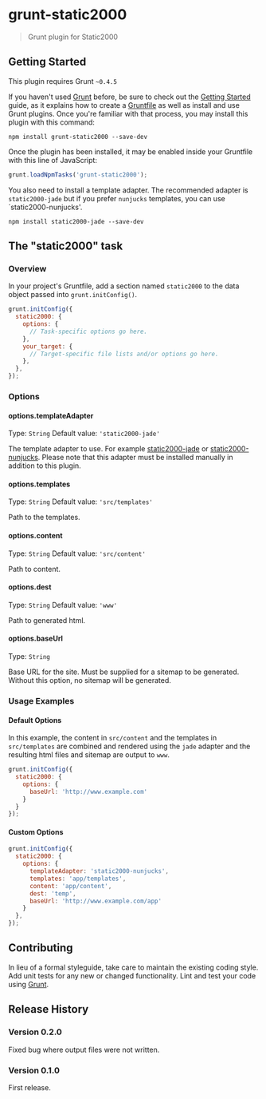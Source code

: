 # grunt-static2000

> Grunt plugin for Static2000

## Getting Started
This plugin requires Grunt `~0.4.5`

If you haven't used [Grunt](http://gruntjs.com/) before, be sure to check out the [Getting Started](http://gruntjs.com/getting-started) guide, as it explains how to create a [Gruntfile](http://gruntjs.com/sample-gruntfile) as well as install and use Grunt plugins. Once you're familiar with that process, you may install this plugin with this command:

```shell
npm install grunt-static2000 --save-dev
```

Once the plugin has been installed, it may be enabled inside your Gruntfile with this line of JavaScript:

```js
grunt.loadNpmTasks('grunt-static2000');
```

You also need to install a template adapter. The recommended adapter is `static2000-jade` but if you prefer `nunjucks` templates, you can use ´static2000-nunjucks'.

```shell
npm install static2000-jade --save-dev
```

## The "static2000" task

### Overview
In your project's Gruntfile, add a section named `static2000` to the data object passed into `grunt.initConfig()`.

```js
grunt.initConfig({
  static2000: {
    options: {
      // Task-specific options go here.
    },
    your_target: {
      // Target-specific file lists and/or options go here.
    },
  },
});
```

### Options

#### options.templateAdapter
Type: `String`
Default value: `'static2000-jade'`

The template adapter to use. For example [static2000-jade](https://github.com/judas-christ/static2000-jade) or [static2000-nunjucks](https://github.com/judas-christ/static2000-nunjucks). Please note that this adapter must be installed manually in addition to this plugin.

#### options.templates
Type: `String`
Default value: `'src/templates'`

Path to the templates.

#### options.content
Type: `String`
Default value: `'src/content'`

Path to content.

#### options.dest
Type: `String`
Default value: `'www'`

Path to generated html.

#### options.baseUrl
Type: `String`

Base URL for the site. Must be supplied for a sitemap to be generated. Without this option, no sitemap will be generated.


### Usage Examples

#### Default Options
In this example, the content in `src/content` and the templates in `src/templates` are combined and rendered using the `jade` adapter and the resulting html files and sitemap are output to `www`.

```js
grunt.initConfig({
  static2000: {
    options: {
      baseUrl: 'http://www.example.com'
    }
  }
});
```

#### Custom Options

```js
grunt.initConfig({
  static2000: {
    options: {
      templateAdapter: 'static2000-nunjucks',
      templates: 'app/templates',
      content: 'app/content',
      dest: 'temp',
      baseUrl: 'http://www.example.com/app'
    }
  },
});
```

## Contributing
In lieu of a formal styleguide, take care to maintain the existing coding style. Add unit tests for any new or changed functionality. Lint and test your code using [Grunt](http://gruntjs.com/).

## Release History

### Version 0.2.0

Fixed bug where output files were not written.

### Version 0.1.0

First release.

